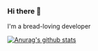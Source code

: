 ### Hi there 👋

I'm a bread-loving developer

[![Anurag's github stats](https://github-readme-stats.vercel.app/api?username=gmldnjs26&hide_border=true&theme=vue&layout=compact)](https://github.com/anuraghazra/github-readme-stats)

<!--
**gmldnjs26/gmldnjs26** is a ✨ _special_ ✨ repository because its `README.md` (this file) appears on your GitHub profile.

Here are some ideas to get you started:

- 🔭 I’m currently working on ...
- 🌱 I’m currently learning ...
- 👯 I’m looking to collaborate on ...
- 🤔 I’m looking for help with ...
- 💬 Ask me about ...
- 📫 How to reach me: ...
- 😄 Pronouns: ...
- ⚡ Fun fact: ...
-->
